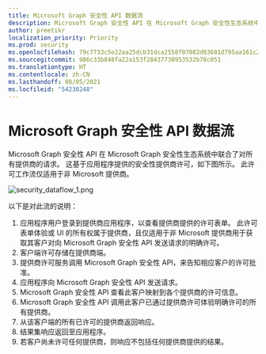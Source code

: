 ```yaml
---
title: Microsoft Graph 安全性 API 数据流
description: Microsoft Graph 安全性 API 在 Microsoft Graph 安全性生态系统中联合了对所有提供商的请求。 这基于应用程序提供的安全性提供商许可，如下图所示。 此许可工作流仅适用于非 Microsoft 提供商。
author: preetikr
localization_priority: Priority
ms.prod: security
ms.openlocfilehash: 79c7733c5e22aa25dcb31dca2558f07082d03681d795aa161c208f350040f690
ms.sourcegitcommit: 986c33b848fa22a153f28437738953532b78c051
ms.translationtype: HT
ms.contentlocale: zh-CN
ms.lasthandoff: 08/05/2021
ms.locfileid: "54230248"
---
```

# <a name="microsoft-graph-security-api-data-flow"></a>Microsoft Graph 安全性 API 数据流

Microsoft Graph 安全性 API 在 Microsoft Graph 安全性生态系统中联合了对所有提供商的请求。 这基于应用程序提供的安全性提供商许可，如下图所示。 此许可工作流仅适用于非 Microsoft 提供商。

![security_dataflow_1.png](./images/security-dataflow-1.png)

以下是对此流的说明：

1. 应用程序用户登录到提供商应用程序，以查看提供商提供的许可表单。 此许可表单体验或 UI 的所有权属于提供商，且仅适用于非 Microsoft 提供商用于获取其客户对向 Microsoft Graph 安全性 API 发送请求的明确许可。
2. 客户端许可存储在提供商端。
3. 提供商许可服务调用 Microsoft Graph 安全性 API，来告知相应客户的许可批准。
4. 应用程序向 Microsoft Graph 安全性 API 发送请求。
5. Microsoft Graph 安全性 API 查看此客户映射到各个提供商的许可信息。
6. Microsoft Graph 安全性 API 调用此客户已通过提供商许可体验明确许可的所有提供商。
7. 从该客户端的所有已许可的提供商返回响应。
8. 结果集响应返回至应用程序。
9. 若客户尚未许可任何提供商，则响应不包括任何提供商提供的结果。
